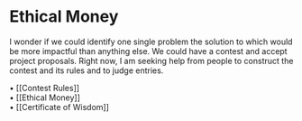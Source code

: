 # Ethical Money


I wonder if we could identify one single problem the solution to which would be more impactful than anything else. We could have a contest and accept project proposals. Right now, I am seeking help from people to construct the contest and its rules and to judge entries.

• [[Contest Rules]]  
• [[Ethical Money]]  
• [[Certificate of Wisdom]]  